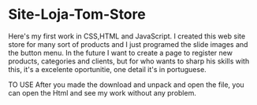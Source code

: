 # Site-Loja-Tom-Store

Here's my first work in CSS,HTML and JavaScript. 
I created this web site store for many sort of products and I just programed the slide images and the button menu. In the future I want to create a page to register new products, categories and clients, but for who wants to sharp his skills with this, it's a excelente oportunitie, one detail it's in portuguese.

TO USE
After you made the download and unpack and open the file, you can open the Html and see my work without any problem.
